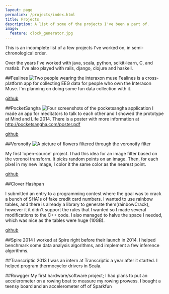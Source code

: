 ```yaml
---
layout: page
permalink: /projects/index.html
title: Projects
description: A list of some of the projects I've been a part of.
image:
  feature: clock_generator.jpg
---
```

This is an incomplete list of a few projects I've worked on, in semi-chronological order.

Over the years I've worked with java, scala, python, scikit-learn, C, and matlab. I've also played with rails, django, clojure and haskell. 

##Fealines
![Two people wearing the interaxon muse](../images/muse.png)
Fealines is a cross-platform app for collecting EEG data for people who own the Interaxon Muse. I'm planning
on doing some fun data collection with it.

[github](https://github.com/amedeedaboville/fealines)

##PocketSangha
![Four screenshots of the pocketsangha application](../images/pocketsangha_overview.png)
I made an app for meditators to talk to each other and I showed the prototype at Mind and Life 2014.
There is a poster with more information at http://pocketsangha.com/poster.pdf

[github](https://github.com/amedeedaboville/pocketsangha)

##Voronoify
![A picture of flowers filtered through the voronoify filter](../images/voronoify_example.jpg)

My first 'open-source' project. I had this idea for an image filter based on the voronoi transform. It picks random points on an image.
Then, for each pixel in my new image, I color it the same color as the nearest point.

[github](https://github.com/amedeedaboville/voronoify)

##Clover Hashpan

I submitted an entry to a programming contest where the goal was to crack a bunch of SHA1s of fake credit card numbers. I
wanted to use rainbow tables, and there is already a library to generate them(rainbowCrack),
however it it didn't support the rules that I wanted so I made several modifications to the C++ code.
I also managed to halve the space I needed, which was nice as the tables were huge (10GB).

[github](https://github.com/amedeedaboville/hashpan)

##Spire 2014
I worked at Spire right before their launch in 2014. I helped benchmark some data analysis algorithms, and
implement a few inference algorithms.

##Transcriptic 2013
I was an intern at Transcriptic a year after it started. I helped program thermocycler drivers in Scala.

##Rowgger
My first hardware/software project; I had plans to put an accelerometer on a rowing boat to measure my rowing prowess.
I bought a teensy board and an accelerometer off of Sparkfun 
